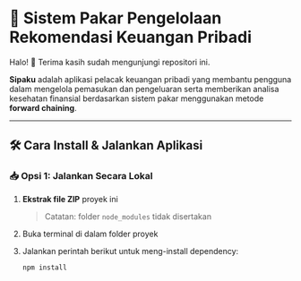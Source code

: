 # 📌 Sistem Pakar Pengelolaan Rekomendasi Keuangan Pribadi

Halo! 👋 Terima kasih sudah mengunjungi repositori ini.

**Sipaku** adalah aplikasi pelacak keuangan pribadi yang membantu pengguna dalam mengelola pemasukan dan pengeluaran serta memberikan analisa kesehatan finansial berdasarkan sistem pakar menggunakan metode **forward chaining**.

---

## 🛠️ Cara Install & Jalankan Aplikasi

### 📥 Opsi 1: Jalankan Secara Lokal

1. **Ekstrak file ZIP** proyek ini  
   > Catatan: folder `node_modules` tidak disertakan

2. Buka terminal di dalam folder proyek

3. Jalankan perintah berikut untuk meng-install dependency:
   ```bash
   npm install
